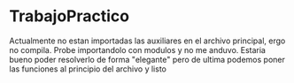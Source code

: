# TrabajoPractico

Actualmente no estan importadas las auxiliares en el archivo principal, ergo no compila. Probe importandolo con modulos y no me anduvo. Estaria bueno poder resolverlo de forma "elegante" pero de ultima podemos poner las funciones al principio del archivo y listo
